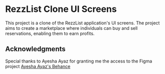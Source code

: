 # RezzList Clone UI Screens

This project is a clone of the RezzList application's UI screens. The project aims to create a marketplace where individuals can buy and sell reservations, enabling them to earn profits.

## Acknowledgments

Special thanks to Ayesha Ayaz for granting me the access to the Figma project
[Ayesha Ayaz's Behance](https://www.behance.net/ayeshaayaz)
